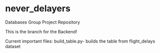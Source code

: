 # never_delayers
Databases Group Project Repository

This is the branch for the Backend!

Current important files:
build_table.py- builds the table from flight_delays dataset
